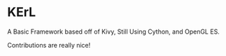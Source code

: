 # KErL

A Basic Framework based off of Kivy, Still Using Cython, and OpenGL ES.

Contributions are really nice!